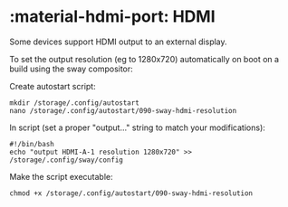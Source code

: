# :material-hdmi-port: HDMI

Some devices support HDMI output to an external display.

To set the output resolution (eg to 1280x720) automatically on boot on a build using the sway compositor: 

Create autostart script:
```
mkdir /storage/.config/autostart
nano /storage/.config/autostart/090-sway-hdmi-resolution
```

In script (set a proper "output..." string to match your modifications):
```
#!/bin/bash
echo "output HDMI-A-1 resolution 1280x720" >> /storage/.config/sway/config
```

Make the script executable:
```
chmod +x /storage/.config/autostart/090-sway-hdmi-resolution
```